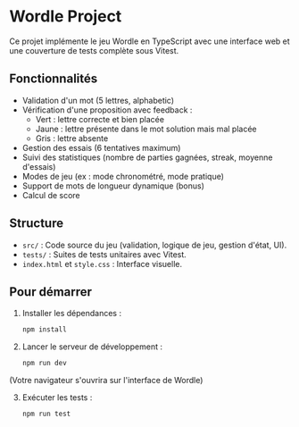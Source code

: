 # Wordle Project

Ce projet implémente le jeu Wordle en TypeScript avec une interface web et une couverture de tests complète sous Vitest.

## Fonctionnalités

- Validation d'un mot (5 lettres, alphabetic)
- Vérification d'une proposition avec feedback :
  - Vert : lettre correcte et bien placée
  - Jaune : lettre présente dans le mot solution mais mal placée
  - Gris : lettre absente
- Gestion des essais (6 tentatives maximum)
- Suivi des statistiques (nombre de parties gagnées, streak, moyenne d'essais)
- Modes de jeu (ex : mode chronométré, mode pratique)
- Support de mots de longueur dynamique (bonus)
- Calcul de score

## Structure

- `src/` : Code source du jeu (validation, logique de jeu, gestion d'état, UI).
- `tests/` : Suites de tests unitaires avec Vitest.
- `index.html` et `style.css` : Interface visuelle.

## Pour démarrer

1. Installer les dépendances :
   ```bash
   npm install
   ```

2. Lancer le serveur de développement :
   ```bash
   npm run dev

(Votre navigateur s'ouvrira sur l'interface de Wordle)

3. Exécuter les tests :
   ```bash
   npm run test
